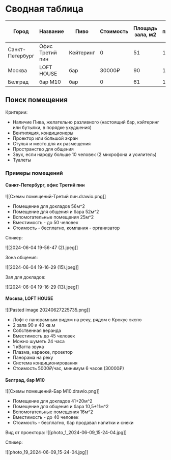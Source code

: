 # Сводная таблица

| Город           | Название        | Пиво      | Стоимость | Площадь зала, м2 | Общая площадь, м2 | Вместимость, человек |
| --------------- | --------------- | --------- | --------- | ---------------- | ----------------- | -------------------- |
| Санкт-Петербург | Офис Третий пин | Кейтеринг | 0         | 51               | 133               | 50                   |
| Москва          | LOFT HOUSE      | бар       | 30000₽    | 90               | 130               | 45                   |
| Белград         | бар М10         | бар       | 0         | 61               | 100               | 40                   |

## Поиск помещения

Критерии: 

- Наличие Пива, желательно разливного (настоящий бар, кэйтеринг или бутылки, в порядке ухудшения)
- Вентиляция, кондиционеры
- Проектор или большой экран
- Стулья и место для их размещения
- Пространство для общения
- Звук, если народу больше 10 человек (2 микрофона и усилитель)
- Туалеты

### Примеры помещений

#### Санкт-Петербург, офис Третий пин

![[Схемы помещений-Третий пин.drawio.png]]

- Помещение для докладов 56м^2
- Помещение для общения и бара 52м^2
- Вспомогательные помещения 25м^2
- Вместимость - до 50 человек
- Стоимость - бесплатно, компания - организатор

Спикер:

![[2024-06-04 19-56-47 (2).jpeg]]

Зона общения:

![[2024-06-04 19-16-29 (15).jpeg]]

Зал для докладов:

![[2024-06-04 19-16-29 (13).jpeg]]

#### Москва, LOFT HOUSE

![[Pasted image 20240627225735.png]]

- Лофт с панорамным видом на реку, рядом с Крокус экспо 
- 2 зала 90 и 40 кв.м  
- Собственная веранда
- Вместимость до 45 человек
- Можно шуметь 24 часа
- 1 кВатта звука
- Плазма, караоке, проектор
- Панорама на реку
- Система кондиционирования
- Стоимость 5000₽/час, минимум 6 часов (30000₽)

#### Белград, бар М10

![[Схемы помещений-Бар M10.drawio.png]]

- Помещение для докладов 41+20м^2
- Помещение для общения и бара 10,5+11м^2
- Вспомогательные помещения 16м^2
- Вместимость - до 40 человек
- Стоимость - бесплатно, бар продавал напитки и снеки

Вид от проектора: ![[photo_1_2024-06-09_15-24-04.jpg]]

Спикер:

![[photo_19_2024-06-09_15-24-04.jpg]]
